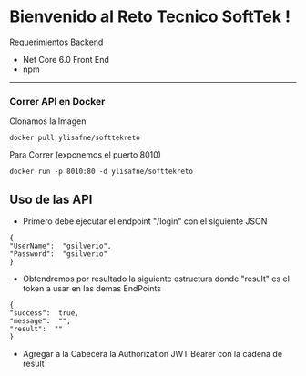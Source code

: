 # Bienvenido al Reto Tecnico SoftTek !

Requerimientos Backend 
- Net Core 6.0
Front End
- npm
-------------------------------
### Correr API en Docker 

Clonamos la Imagen
```
docker pull ylisafne/softtekreto
```
Para Correr (exponemos el puerto 8010)
```
docker run -p 8010:80 -d ylisafne/softtekreto
```

## Uso de las API
- Primero debe ejecutar el endpoint "/login" con el siguiente JSON
```
{
"UserName":  "gsilverio",
"Password":  "gsilverio"
}
```
- Obtendremos por resultado  la siguiente estructura  donde "result" es el token a usar en las demas EndPoints
```
{
"success":  true,
"message":  "",
"result":  ""
}
```
- Agregar a la Cabecera la Authorization JWT Bearer con la cadena de result
